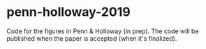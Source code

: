 # penn-holloway-2019
Code for the figures in Penn &amp; Holloway (in prep). The code will be published when the paper is accepted (when it's finalized). 
